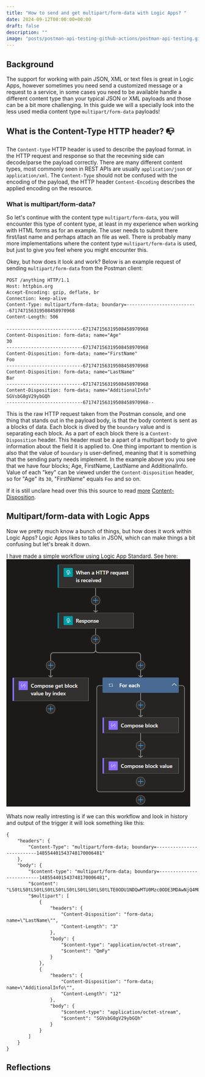 ```yaml
---
title: "How to send and get multipart/form-data with Logic Apps? "
date: 2024-09-12T00:00:00+00:00
draft: false
description: ""
image: "posts/postman-api-testing-github-actions/postman-api-testing.gif"
---
```


## Background 
The support for working with pain JSON, XML or text files is great in Logic Apps, however sometimes you need send a customized message or a request to a service, in some cases you need to be available handle a different content type than your typical JSON or XML payloads and those can be a bit more challenging. In this guide we will a specially look into the less used media content type  `multipart/form-data` payloads! 

## What is the Content-Type HTTP header? 📭
The `Content-type` HTTP header is used to describe the payload format. in the HTTP request and response so that the recevning side can decode/parse the payload correctly. There are many different content types, most commonly seen in REST APIs are usually `application/json` or `application/xml`. The `Content-Type` should not be confused with the encoding of the payload, the HTTP header `Content-Encoding` describes the applied encoding on the resource. 

### What is multipart/form-data?
So let's continue with the content type `multipart/form-data`, you will encounter this type of  content type, at least in my experience when working with HTML forms as for an example. The user needs to submit there first/last name and perhaps attach an file as well. There is probably many more implementations where the content type `multipart/form-data` is used, but just to give you feel where you might encounter this. 

Okey, but how does it look and work? Below is an example request of sending `multipart/form-data` from the Postman client: 
```
POST /anything HTTP/1.1
Host: httpbin.org
Accept-Encoding: gzip, deflate, br
Connection: keep-alive
Content-Type: multipart/form-data; boundary=--------------------------671747156319508458970968
Content-Length: 506
 
----------------------------671747156319508458970968
Content-Disposition: form-data; name="Age"
30
----------------------------671747156319508458970968
Content-Disposition: form-data; name="FirstName"
Foo
----------------------------671747156319508458970968
Content-Disposition: form-data; name="LastName"
Bar
----------------------------671747156319508458970968
Content-Disposition: form-data; name="AdditionalInfo"
SGVsbG8gV29ybGQh
----------------------------671747156319508458970968--
```
This is the raw HTTP request taken from the Postman console, and one thing that stands out in the payload body, is that the body content is sent as a blocks of data. Each block is dived by the `boundary` value and is separating each block. As a part of each block there is a `Content-Disposition` header. This header must be a apart of a multipart body to give information about the field it is applied to. One thing important to mention is also that the value of `boundary` is user-defined, meaning that it is something that the sending party needs implement. In the example above you you see that we have four blocks; Age, FirstName, LastName and AdditionalInfo. Value of each "key" can be viewed under the `Content-Disposition` header, so for "Age" its `30`, "FirstName" equals `Foo` and so on. 

If it is still unclare head over this this source to read [more](https://developer.mozilla.org/en-US/docs/Web/HTTP/Methods/POST) [Content-Disposition](https://developer.mozilla.org/en-US/docs/Web/HTTP/Headers/Content-Disposition).


## Multipart/form-data with Logic Apps
Now we pretty much know a bunch of things, but how does it work within Logic Apps? 
Logic Apps likes to talks in JSON, which can make things a bit confusing but let's break it down. 

I have made a simple workflow using Logic App Standard. See here: 
![workflow](workflow.png)

Whats now really intresting is if we can this workflow and look in history and output of the trigger it will look something like this: 

```
{
    "headers": {
        "Content-Type": "multipart/form-data; boundary=--------------------------148554401543748170006481"
    },
    "body": {
        "$content-type": "multipart/form-data; boundary=--------------------------148554401543748170006481",
        "$content": "LS0tLS0tLS0tLS0tLS0tLS0tLS0tLS0tLS0tLTE0ODU1NDQwMTU0Mzc0ODE3MDAwNjQ4MQ0KQ29udGVudC1EaXNwb3NpdGlvbjogZm9ybS1kYXRhOyBuYW1lPSJMYXN0TmFtZSINCg0KQmFyDQotLS0tLS0tLS0tLS0tLS0tLS0tLS0tLS0tLS0tMTQ4NTU0NDAxNTQzNzQ4MTcwMDA2NDgxDQpDb250ZW50LURpc3Bvc2l0aW9uOiBmb3JtLWRhdGE7IG5hbWU9IkFkZGl0aW9uYWxJbmZvIg0KDQpIZWxsbyBXb3JsZCENCi0tLS0tLS0tLS0tLS0tLS0tLS0tLS0tLS0tLS0xNDg1NTQ0MDE1NDM3NDgxNzAwMDY0ODEtLQ0K",
        "$multipart": [
            {
                "headers": {
                    "Content-Disposition": "form-data; name=\"LastName\"",
                    "Content-Length": "3"
                },
                "body": {
                    "$content-type": "application/octet-stream",
                    "$content": "QmFy"
                }
            },
            {
                "headers": {
                    "Content-Disposition": "form-data; name=\"AdditionalInfo\"",
                    "Content-Length": "12"
                },
                "body": {
                    "$content-type": "application/octet-stream",
                    "$content": "SGVsbG8gV29ybGQh"
                }
            }
        ]
    }
}
```
## Reflections
